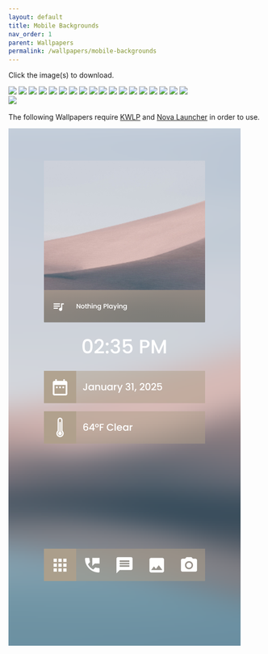 ```yaml
---
layout: default
title: Mobile Backgrounds
nav_order: 1
parent: Wallpapers
permalink: /wallpapers/mobile-backgrounds
---
```


<p>Click the image(s) to download.</p>
<div class="gallery">
  <a href="https://raw.githubusercontent.com/The-Back-Room/Wallpapers/refs/heads/main/mobile/Windows%2011/Windows%2011%20(1).png" target="_blank">
    <img src="https://raw.githubusercontent.com/The-Back-Room/Wallpapers/refs/heads/main/mobile/Windows%2011/Windows%2011%20(1).png" class="border"></a>
  <a href="https://raw.githubusercontent.com/The-Back-Room/Wallpapers/refs/heads/main/mobile/Windows%2011/Windows%2011%20(2).png" target="_blank">
    <img src="https://raw.githubusercontent.com/The-Back-Room/Wallpapers/refs/heads/main/mobile/Windows%2011/Windows%2011%20(2).png" class="border"></a>
  <a href="https://raw.githubusercontent.com/The-Back-Room/Wallpapers/refs/heads/main/mobile/Windows%2011/Windows%2011%20(3).png" target="_blank">
    <img src="https://raw.githubusercontent.com/The-Back-Room/Wallpapers/refs/heads/main/mobile/Windows%2011/Windows%2011%20(3).png" class="border"></a>
  <a href="https://raw.githubusercontent.com/The-Back-Room/Wallpapers/refs/heads/main/mobile/Windows%2011/Windows%2011%20(4).png" target="_blank">
    <img src="https://raw.githubusercontent.com/The-Back-Room/Wallpapers/refs/heads/main/mobile/Windows%2011/Windows%2011%20(4).png" class="border"></a>
  <a href="https://raw.githubusercontent.com/The-Back-Room/Wallpapers/refs/heads/main/mobile/Windows%2011/Windows%2011%20(5).png" target="_blank">
    <img src="https://raw.githubusercontent.com/The-Back-Room/Wallpapers/refs/heads/main/mobile/Windows%2011/Windows%2011%20(5).png" class="border"></a>
  <a href="https://raw.githubusercontent.com/The-Back-Room/Wallpapers/refs/heads/main/mobile/Windows%2011/Windows%2011%20(6).png" target="_blank">
    <img src="https://raw.githubusercontent.com/The-Back-Room/Wallpapers/refs/heads/main/mobile/Windows%2011/Windows%2011%20(6).png" class="border"></a>
  <a href="https://raw.githubusercontent.com/The-Back-Room/Wallpapers/refs/heads/main/mobile/Windows%2011/Windows%2011%20(7).png" target="_blank">
    <img src="https://raw.githubusercontent.com/The-Back-Room/Wallpapers/refs/heads/main/mobile/Windows%2011/Windows%2011%20(7).png" class="border"></a>
  <a href="https://raw.githubusercontent.com/The-Back-Room/Wallpapers/refs/heads/main/mobile/Windows%2011/Windows%2011%20(8).png" target="_blank">
    <img src="https://raw.githubusercontent.com/The-Back-Room/Wallpapers/refs/heads/main/mobile/Windows%2011/Windows%2011%20(8).png" class="border"></a>
  <a href="https://raw.githubusercontent.com/The-Back-Room/Wallpapers/refs/heads/main/mobile/Windows%2011/Windows%2011%20(9).png" target="_blank">
    <img src="https://raw.githubusercontent.com/The-Back-Room/Wallpapers/refs/heads/main/mobile/Windows%2011/Windows%2011%20(9).png" class="border"></a>
  <a href="https://raw.githubusercontent.com/The-Back-Room/Wallpapers/refs/heads/main/mobile/Windows%2011/Windows%2011%20(10).png" target="_blank">
    <img src="https://raw.githubusercontent.com/The-Back-Room/Wallpapers/refs/heads/main/mobile/Windows%2011/Windows%2011%20(10).png" class="border"></a>
  <a href="https://raw.githubusercontent.com/The-Back-Room/Wallpapers/refs/heads/main/mobile/Windows%2011/Windows%2011%20(11).png" target="_blank">
    <img src="https://raw.githubusercontent.com/The-Back-Room/Wallpapers/refs/heads/main/mobile/Windows%2011/Windows%2011%20(11).png" class="border"></a>
  <a href="https://raw.githubusercontent.com/The-Back-Room/Wallpapers/refs/heads/main/mobile/Windows%2011/Windows%2011%20(12).png" target="_blank">
    <img src="https://raw.githubusercontent.com/The-Back-Room/Wallpapers/refs/heads/main/mobile/Windows%2011/Windows%2011%20(12).png" class="border"></a>
  <a href="https://raw.githubusercontent.com/The-Back-Room/Wallpapers/refs/heads/main/mobile/Windows%2011/Windows%2011%20(13).png" target="_blank">
    <img src="https://raw.githubusercontent.com/The-Back-Room/Wallpapers/refs/heads/main/mobile/Windows%2011/Windows%2011%20(13).png" class="border"></a>
  <a href="https://raw.githubusercontent.com/The-Back-Room/Wallpapers/refs/heads/main/mobile/Windows%2011/Windows%2011%20(14).png" target="_blank">
    <img src="https://raw.githubusercontent.com/The-Back-Room/Wallpapers/refs/heads/main/mobile/Windows%2011/Windows%2011%20(14).png" class="border"></a>
  <a href="https://raw.githubusercontent.com/The-Back-Room/Wallpapers/refs/heads/main/mobile/Windows%2011/Windows%2011%20(15).png" target="_blank">
    <img src="https://raw.githubusercontent.com/The-Back-Room/Wallpapers/refs/heads/main/mobile/Windows%2011/Windows%2011%20(15).png" class="border"></a>
  <a href="https://raw.githubusercontent.com/The-Back-Room/Wallpapers/refs/heads/main/mobile/Windows%2011/Windows%2011%20(16).png" target="_blank">
    <img src="https://raw.githubusercontent.com/The-Back-Room/Wallpapers/refs/heads/main/mobile/Windows%2011/Windows%2011%20(16).png" class="border"></a>
  <a href="https://raw.githubusercontent.com/The-Back-Room/Wallpapers/refs/heads/main/mobile/Windows%2011/Windows%2011%20(17).png" target="_blank">
    <img src="https://raw.githubusercontent.com/The-Back-Room/Wallpapers/refs/heads/main/mobile/Windows%2011/Windows%2011%20(17).png" class="border"></a>
  <a href="https://raw.githubusercontent.com/The-Back-Room/Wallpapers/refs/heads/main/mobile/Windows%2011/Windows%2011%20(18).png" target="_blank">
    <img src="https://raw.githubusercontent.com/The-Back-Room/Wallpapers/refs/heads/main/mobile/Windows%2011/Windows%2011%20(18).png" class="border"></a>
</div>
<div class="gallery">
  <a href="https://raw.githubusercontent.com/The-Back-Room/Wallpapers/refs/heads/main/mobile/Scenery/Wallpaper%20(1).png" target="_blank">
    <img src="https://raw.githubusercontent.com/The-Back-Room/Wallpapers/refs/heads/main/mobile/Scenery/Wallpaper%20(1).png" class="border"></a>
</div>
<p>The following Wallpapers require <a href="https://play.google.com/store/apps/details?id=org.kustom.wallpaper&hl=en_US&referrer=utm_source%3Dgoogle%26utm_medium%3Dorganic%26utm_term%3Dklwp+play+store&pcampaignid=APPU_1_sC2cZ_j-Cs_NkPIP3_OS8Ao" target="_blank">KWLP</a> and <a href="https://play.google.com/store/search?q=nova+launcher&c=apps&hl=en_US" target="_blank">Nova Launcher</a> in order to use.</p>
<div class="gallery">
  <a href="https://github.com/The-Back-Room/Wallpapers/raw/refs/heads/main/mobile/KLWP/Minima.klwp" target="_blank">
    <img src="https://raw.githubusercontent.com/The-Back-Room/The-Back-Room.github.io/refs/heads/main/docs/assets/PreviewImages/KLWP/Minima.klwp.png" class="border"></a>
</div>
